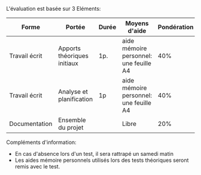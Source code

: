 L'évaluation est basée sur 3 Eléments:

| Forme | Portée | Durée | Moyens d'aide | Pondération | Semaine |
|---|---|---|---|---|---|
|Travail écrit | Apports théoriques initiaux| 1p.| aide mémoire personnel: une feuille A4| 40%|3|
|Travail écrit | Analyse et planification | 1p | aide mémoire personnel: une feuille A4 | 40% | 7 |
|Documentation| Ensemble du projet |  | Libre | 20% | 8 |

Compléments d'information:
- En cas d'absence lors d'un test, il sera rattrapé un samedi matin
- Les aides mémoire personnels utilisés lors des tests théoriques seront remis avec le test.